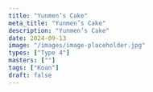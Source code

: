 ```yaml
---
title: "Yunmen’s Cake"
meta_title: "Yunmen’s Cake"
description: "Yunmen’s Cake"
date: 2024-09-13
image: "/images/image-placeholder.jpg"
types: ["Type 4"]
masters: [""]
tags: ["Koan"]
draft: false
---
```


